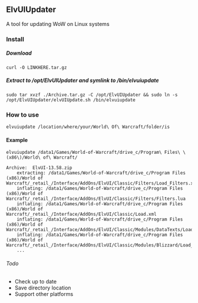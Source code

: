 ## ElvUIUpdater 
A tool for updating WoW on Linux systems

### Install
        
##### Download

    curl -O LINKHERE.tar.gz 

##### Extract to /opt/ElvUIUpdater and symlink to /bin/elvuiupdate

    sudo tar xvzf ./Archive.tar.gz -C /opt/ElvUIUpdater && sudo ln -s /opt/ElvUIUpdater/elvUIUpdate.sh /bin/elvuiupdate

### How to use

    elvuiupdate /location/where/your/World\ Of\ Warcraft/folder/is

#### Example

    elvuiupdate /data1/Games/World-of-Warcraft/drive_c/Program\ Files\ \(x86\)/World\ of\ Warcraft/

    Archive:  ElvUI-13.58.zip
        extracting: /data1/Games/World-of-Warcraft/drive_c/Program Files (x86)/World of Warcraft/_retail_/Interface/AddOns/ElvUI/Classic/Filters/Load_Filters.xml  
        inflating: /data1/Games/World-of-Warcraft/drive_c/Program Files (x86)/World of Warcraft/_retail_/Interface/AddOns/ElvUI/Classic/Filters/Filters.lua  
        inflating: /data1/Games/World-of-Warcraft/drive_c/Program Files (x86)/World of Warcraft/_retail_/Interface/AddOns/ElvUI/Classic/Load.xml  
        inflating: /data1/Games/World-of-Warcraft/drive_c/Program Files (x86)/World of Warcraft/_retail_/Interface/AddOns/ElvUI/Classic/Modules/DataTexts/Load_DataTexts.xml  
        inflating: /data1/Games/World-of-Warcraft/drive_c/Program Files (x86)/World of Warcraft/_retail_/Interface/AddOns/ElvUI/Classic/Modules/Blizzard/Load_Blizzard.xml...
        ...  


###### Todo
* Check up to date
* Save directory location
* Support other platforms